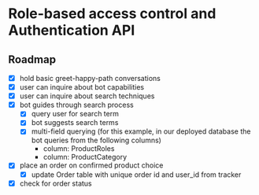 # Role-based access control and Authentication API

<!-- ROADMAP -->
## Roadmap

- [X] hold basic greet-happy-path conversations
- [X] user can inquire about bot capabilities
- [X] user can inquire about search techniques
- [X] bot guides through search process
    - [X] query user for search term
    - [X] bot suggests search terms
    - [X] multi-field querying (for this example, in our deployed database the bot queries from the following columns)
        - column: ProductRoles
        - column: ProductCategory
- [X] place an order on confirmed product choice
    - [X] update Order table with unique order id and user_id from tracker
- [X] check for order status

<!-- See the [pull requests](https://github.com/ShreyasDatta/e-Commerce-chatbot-rasa/pull/1) for a full list of proposed features and task completion roadmap. -->


